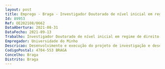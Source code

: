 ```yaml
--- 
layout: post
title: Emprego - Braga - Investigador Doutorado de nível inicial em regime de direito privado
Id: 89953
Ref: OE202108/0662
DataAbertura: 2021-08-31
DataFecho: 2021-09-13
Trabalho: Investigador Doutorado de nível inicial em regime de direito privado
Empregador: Universidade do Minho
Descricao: Desenvolvimento e execução do projeto de investigação e desenvolvimento nas atividades cientificas e técnicas conexas
CodigoPostal: 4704-553 BRAGA
Concelho: Braga
Distrito: Braga
--- 
```


